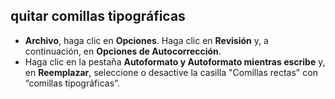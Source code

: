 ## quitar comillas tipográficas

- **Archivo**, haga clic en **Opciones**. Haga clic en **Revisión** y, a continuación, en **Opciones de Autocorrección**.
- Haga clic en la pestaña **Autoformato y Autoformato mientras escribe** y, en **Reemplazar**, seleccione o desactive la casilla "Comillas rectas" con “comillas tipográficas”.